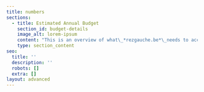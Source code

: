 ```yaml
---
title: numbers
sections:
  - title: Estimated Annual Budget
    section_id: budget-details
    image_alt: lorem-ipsum
    content: "This is an overview of what\_*rezgauche.be*\_needs to account for to develop its: location, employment, materials.\nBenefits are shared, the [*roadmap*](/about#roadmap) contains an outlook on how to realise the project in time.\n\n1.  gallery / atelier location costs:\n\n    *   monthly 655 € :\n        rent + water = 465\_\n        electricity = 150\_\n        internet = 40\n\n    (subtotal annual costs 7860 + 10% variables / fiscal host fee)\n\n    *   annual total cost of the space is\n        *approximately 8646 €*\_\n        minimum location costs, estimated at 167 euro per week\n\n2.  Artist in Residency\n\n    1-3 weeks per month\n\n    *   artist wage 549 € / week \\*\n\n    *   materials 500 € / residency\n\n    *   estimated costs of residency program:\n        per week: 1940 (employment + materials)\n\n    *   estimated annual total cost of Artist in Residency program:\n\n        36 weeks per year(location/employment/materials)\n        with only one week residencies: 75 852\n        with only two weeks residencies: 66 852\n        with only three weeks residencies: 63 852\n\n        with combined durations, exclusive accommodation,\n        estimated annual average total cost: 68 852\n\n        accommodation rental estimated: 670 month (1-2 persons)\n        36 weeks estimated costs: 6030\n\n        *A.i.R*\_total annual cost:\n        *approximately 74 882 €*\n\n    \\* artist employment through Smart Activity\n    PC 304\n    17,97 € bruto hour wage\n    719 € bruto wage / week (40 hours)\n    invoice for services provided by artist = 1440 (inclusive 21% VAT + 6,5% admin fee)\n    Smart Activity wage budget = 1129\n    Social Security / insurances / taxes = 461\n    Artist bruto vacation prime = 119\n    Artist netto wage = 549\n\n3.  Activities\n\n    *   *A.R.*\_(5days)\n\n        estimated fee per artist:\n        1440 invoiced\n        netto wage = 549 €\n\n        5 weeks per year with\n        in total 20 participants:\n        annual estimated cost\n        (835 location + fees)\n\n        *approximately 29635 €*\n\n    *   *S.W.E.A.T.*\_(5days)\n\n        estimated fee per artist:\n        1440 invoiced\n        netto wage = 549 €\n\n        3 weeks per year with\n        in total 9 participants:\n        annual estimated cost\n        (501 location + fees)\n\n        *approximately 13461 €*\n\n#### Estimate annual budget overview\n\nFirst year:\n52 weeks: startup location costs: 8646 €\n\nFollowing years:\n\n8 weeks of Activities, employing 29 artists: 43096 €\n\n36 weeks of Artist In Residence, employing on average 22 artists: 74 882 €\n\n8 weeks of undefined, other projects, maintenance days, etc: 1336 €\n\nEstimated project total annual costs:\_*approximately 119 314 €*\n"
    type: section_content
seo:
  title: ''
  description: ''
  robots: []
  extra: []
layout: advanced
---
```

